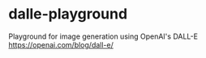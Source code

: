 # dalle-playground
Playground for image generation using OpenAI's DALL-E https://openai.com/blog/dall-e/
